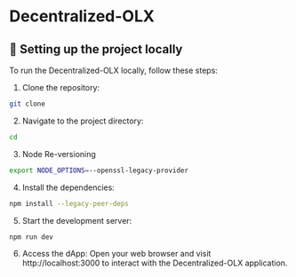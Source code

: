 # Decentralized-OLX


## 🚀 Setting up the project locally

To run the Decentralized-OLX locally, follow these steps:
1. Clone the repository:
 ```bash
 git clone 
 ```
 2. Navigate to the project directory:
```bash
cd 
```
3. Node Re-versioning

```bash
export NODE_OPTIONS=--openssl-legacy-provider
```

4. Install the dependencies:
```bash
npm install --legacy-peer-deps
```
5. Start the development server:
```bash
npm run dev
```
6. Access the dApp:
Open your web browser and visit http://localhost:3000 to interact with the Decentralized-OLX application.
